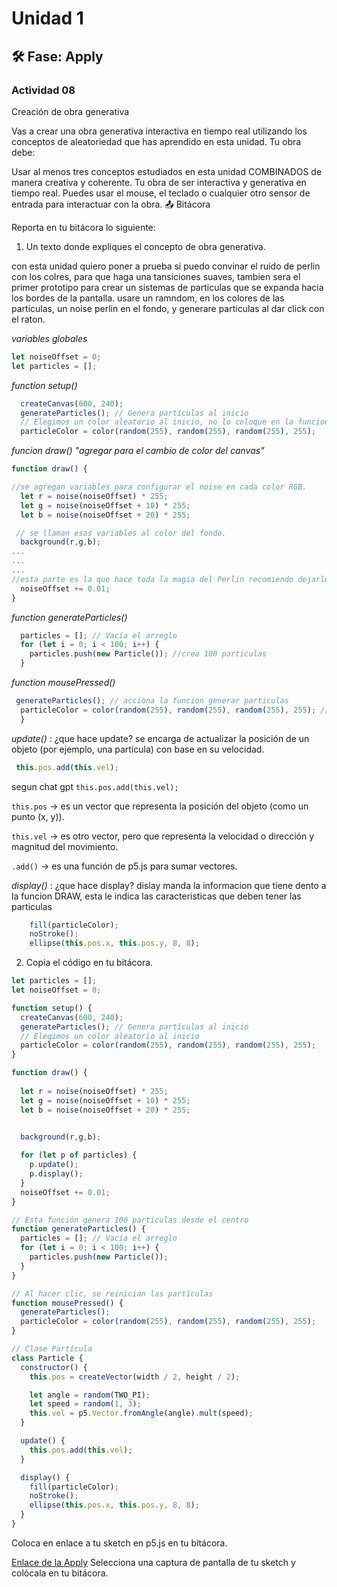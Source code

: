# Unidad 1

## 🛠 Fase: Apply

### Actividad 08
Creación de obra generativa

Vas a crear una obra generativa interactiva en tiempo real utilizando los conceptos de aleatoriedad que has aprendido en esta unidad.
Tu obra debe:

Usar al menos tres conceptos estudiados en esta unidad COMBINADOS de manera creativa y coherente.
Tu obra de ser interactiva y generativa en tiempo real. Puedes usar el mouse, el teclado o cualquier otro sensor de entrada para interactuar con la obra.
📤 Bitácora

Reporta en tu bitácora lo siguiente:

1. Un texto donde expliques el concepto de obra generativa.

con esta unidad quiero poner a prueba  si puedo convinar el ruido de perlin con los colres, para que haga una tansiciones suaves, tambien sera el primer prototipo para crear un sistemas de particulas que se expanda hacia los bordes de la pantalla. usare un ramndom, en los colores de las particulas, un noise perlin en el fondo, y generare particulas al dar click con el raton.

*variables globales*
``` js
let noiseOffset = 0;
let particles = [];
```

*function setup()*
``` js
  createCanvas(600, 240);
  generateParticles(); // Genera partículas al inicio
  // Elegimos un color aleatorio al inicio, no lo coloque en la funcion draw porque hace que las particulas parpadeen y hace que se vea poco armonico
  particleColor = color(random(255), random(255), random(255), 255);
```

*funcion draw()  "agregar para el cambio de color del canvas"*
``` js
function draw() {

//se agregan variables para configurar el noise en cada color RGB.
  let r = noise(noiseOffset) * 255;
  let g = noise(noiseOffset + 10) * 255; 
  let b = noise(noiseOffset + 20) * 255;

 // se llaman esas variables al color del fondo. 
  background(r,g,b);
...
...
...
//esta parte es la que hace toda la magia del Perlin recomiendo dejarlo a lo ultimo de la funcion draw
  noiseOffset += 0.01;
}
```
*function generateParticles()* 
``` js
  particles = []; // Vacía el arreglo  
  for (let i = 0; i < 100; i++) {
    particles.push(new Particle()); //crea 100 particulas 
  }
```

*function mousePressed()* 
``` js
 generateParticles(); // acciona la funcion generar particulas
  particleColor = color(random(255), random(255), random(255), 255); // modifica los valores establecidos en el color de las particulas por otros valores aleatorios
  }
```
*update()* : ¿que hace update?  se encarga de actualizar la posición de un objeto (por ejemplo, una partícula) con base en su velocidad.
``` js
 this.pos.add(this.vel);
```
segun chat gpt `this.pos.add(this.vel);`

`this.pos` → es un vector que representa la posición del objeto (como un punto (x, y)).

`this.vel` → es otro vector, pero que representa la velocidad o dirección y magnitud del movimiento.

`.add()` → es una función de p5.js para sumar vectores.


*display()* : ¿que hace display? dislay manda la informacion que tiene dento a la funcion  DRAW, esta le indica las caracteristicas que deben tener las particulas 
``` js
    fill(particleColor);
    noStroke();
    ellipse(this.pos.x, this.pos.y, 8, 8);
```


2. Copia el código en tu bitácora.

``` js
let particles = [];
let noiseOffset = 0;

function setup() {
  createCanvas(600, 240);
  generateParticles(); // Genera partículas al inicio
  // Elegimos un color aleatorio al inicio
  particleColor = color(random(255), random(255), random(255), 255);
}

function draw() {
  
  let r = noise(noiseOffset) * 255;
  let g = noise(noiseOffset + 10) * 255; 
  let b = noise(noiseOffset + 20) * 255;

  
  background(r,g,b);

  for (let p of particles) {
    p.update();
    p.display();
  }
  noiseOffset += 0.01;
}

// Esta función genera 100 partículas desde el centro
function generateParticles() {
  particles = []; // Vacía el arreglo
  for (let i = 0; i < 100; i++) {
    particles.push(new Particle());
  }
}

// Al hacer clic, se reinician las partículas
function mousePressed() {
  generateParticles();
  particleColor = color(random(255), random(255), random(255), 255);
}

// Clase Partícula
class Particle {
  constructor() {
    this.pos = createVector(width / 2, height / 2);

    let angle = random(TWO_PI);
    let speed = random(1, 3);
    this.vel = p5.Vector.fromAngle(angle).mult(speed);
  }

  update() {
    this.pos.add(this.vel);
  }

  display() {
    fill(particleColor);
    noStroke();
    ellipse(this.pos.x, this.pos.y, 8, 8);
  }
}

```
Coloca en enlace a tu sketch en p5.js en tu bitácora.

[Enlace de la Apply](https://editor.p5js.org/nicolasparra2024/sketches/EacQ1BuK4)
Selecciona una captura de pantalla de tu sketch y colócala en tu bitácora.
